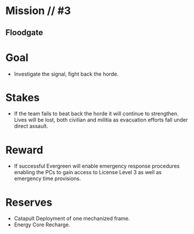 # Mission // #3
## Floodgate
# Goal
- Investigate the signal, fight back the horde.

# Stakes
- If the team fails to beat back the horde it will continue to strengthen. Lives will be lost, both civilian and militia as evacuation efforts fall under direct assault.

# Reward
- If successful Evergreen will enable emergency response procedures enabling the PCs to gain access to License Level 3 as well as emergency time provisions.

# Reserves
- Catapult Deployment of one mechanized frame.
- Energy Core Recharge.